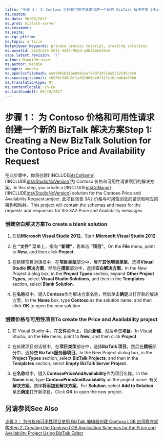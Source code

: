 ```yaml
---
title: "步骤 1： 为 Contoso 价格和可用性请求创建一个新的 BizTalk 解决方案 |Microsoft 文档"
ms.custom: 
ms.date: 06/08/2017
ms.prod: biztalk-server
ms.reviewer: 
ms.suite: 
ms.tgt_pltfrm: 
ms.topic: article
helpviewer_keywords: private process tutorial, creating solutions
ms.assetid: e323ce26-2031-4293-95bd-a3bf02e535a5
caps.latest.revision: "7"
author: MandiOhlinger
ms.author: mandia
manager: anneta
ms.openlocfilehash: ee09981b11be8892eefe8d73d526e5712145c9c0
ms.sourcegitcommit: cb908c540d8f1a692d01dc8f313e16cb4b4e696d
ms.translationtype: MT
ms.contentlocale: zh-CN
ms.lasthandoff: 09/20/2017
---
```

# <a name="step-1-creating-a-new-biztalk-solution-for-the-contoso-price-and-availability-request"></a><span data-ttu-id="6ba28-102">步骤 1： 为 Contoso 价格和可用性请求创建一个新的 BizTalk 解决方案</span><span class="sxs-lookup"><span data-stu-id="6ba28-102">Step 1: Creating a New BizTalk Solution for the Contoso Price and Availability Request</span></span>
<span data-ttu-id="6ba28-103">在此步骤中，你将创建[!INCLUDE[btsCoName](../../includes/btsconame-md.md)][!INCLUDE[btsVStudioNoVersion](../../includes/btsvstudionoversion-md.md)]为 Contoso 价格和可用性请求项目的解决方案。</span><span class="sxs-lookup"><span data-stu-id="6ba28-103">In this step, you create a [!INCLUDE[btsCoName](../../includes/btsconame-md.md)][!INCLUDE[btsVStudioNoVersion](../../includes/btsvstudionoversion-md.md)] solution for the Contoso Price and Availability Request project.</span></span> <span data-ttu-id="6ba28-104">此项目包含 3A2 价格与可用性消息的请求和响应的架构和映射。</span><span class="sxs-lookup"><span data-stu-id="6ba28-104">This project will contain the schemas and maps for the requests and responses for the 3A2 Price and Availability messages.</span></span>  
  
### <a name="to-create-a-blank-solution"></a><span data-ttu-id="6ba28-105">创建空白解决方案</span><span class="sxs-lookup"><span data-stu-id="6ba28-105">To create a blank solution</span></span>  
  
1.  <span data-ttu-id="6ba28-106">启动**Microsoft Visual Studio 2012**。</span><span class="sxs-lookup"><span data-stu-id="6ba28-106">Start **Microsoft Visual Studio 2012**.</span></span>  
  
2.  <span data-ttu-id="6ba28-107">在 **“文件”** 菜单上，指向 **“新建”**，再单击 **“项目”**。</span><span class="sxs-lookup"><span data-stu-id="6ba28-107">On the **File** menu, point to **New**, and then click **Project**.</span></span>  
  
3.  <span data-ttu-id="6ba28-108">在新建项目对话框中，在**项目类型**部分中，展开**其他项目类型**，选择**Visual Studio 解决方案**，然后在**模板**部分中，选择**空白解决方案**。</span><span class="sxs-lookup"><span data-stu-id="6ba28-108">In the New Project dialog box, in the **Project Types** section, expand **Other Project Types**, select **Visual Studio Solutions**, and then in the **Templates** section, select **Blank Solution**.</span></span>  
  
4.  <span data-ttu-id="6ba28-109">在**名称**框中，键入**Contoso**作为解决方案名称，然后单击**确定**以打开新的解决方案。</span><span class="sxs-lookup"><span data-stu-id="6ba28-109">In the **Name** box, type **Contoso** as the solution name, and then click **OK** to open the new solution.</span></span>  
  
### <a name="to-create-the-price-and-availability-project"></a><span data-ttu-id="6ba28-110">创建价格与可用性项目</span><span class="sxs-lookup"><span data-stu-id="6ba28-110">To create the Price and Availability project</span></span>  
  
1.  <span data-ttu-id="6ba28-111">在 Visual Studio 中，在**文件**菜单上，指向**新建**，然后单击**项目**。</span><span class="sxs-lookup"><span data-stu-id="6ba28-111">In Visual Studio, on the **File** menu, point to **New**, and then click **Project**.</span></span>  
  
2.  <span data-ttu-id="6ba28-112">在新建项目对话框中，在**项目类型**部分中，选择**BizTalk 项目**，然后在**模板**部分中，选择**空 BizTalk服务器项目**。</span><span class="sxs-lookup"><span data-stu-id="6ba28-112">In the New Project dialog box, in the **Project Types** section, select **BizTalk Projects**, and then in the **Templates** section, select **Empty BizTalk Server Project**.</span></span>  
  
3.  <span data-ttu-id="6ba28-113">在**名称**框中，键入**ContosoPriceAndAvailability**作为项目名称。</span><span class="sxs-lookup"><span data-stu-id="6ba28-113">In the **Name** box, type **ContosoPriceAndAvailability** as the project name.</span></span> <span data-ttu-id="6ba28-114">有关**解决方案**，选择**将添加到解决方案**。</span><span class="sxs-lookup"><span data-stu-id="6ba28-114">For **Solution**, select **Add to Solution**.</span></span> <span data-ttu-id="6ba28-115">单击**确定**打开新项目。</span><span class="sxs-lookup"><span data-stu-id="6ba28-115">Click **OK** to open the new project.</span></span>  
  
## <a name="see-also"></a><span data-ttu-id="6ba28-116">另请参阅</span><span class="sxs-lookup"><span data-stu-id="6ba28-116">See Also</span></span>  
 [<span data-ttu-id="6ba28-117">步骤 2： 为价格和可用性项目使用 BizTalk 编辑器创建 Contoso LOB 应用程序架构</span><span class="sxs-lookup"><span data-stu-id="6ba28-117">Step 2: Creating the Contoso LOB Application Schemas for the Price and Availability Project Using BizTalk Editor</span></span>](../../adapters-and-accelerators/accelerator-rosettanet/step-2-create-contoso-lob-application-schema-for-price-and-availability.md)